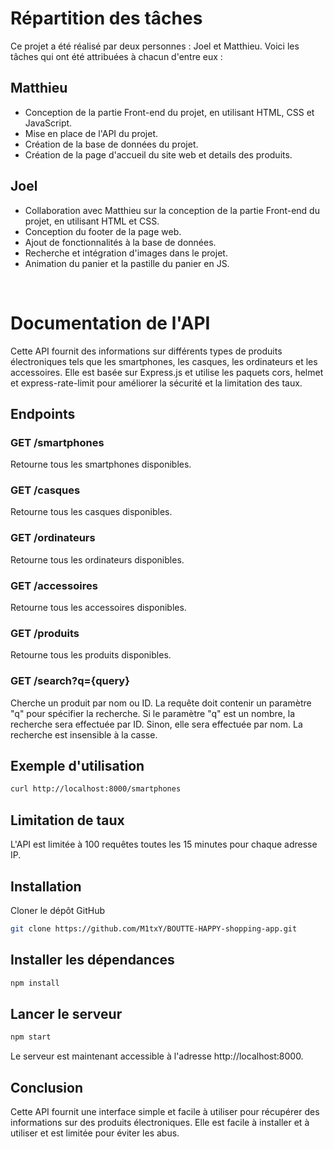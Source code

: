 # Répartition des tâches

Ce projet a été réalisé par deux personnes : Joel et Matthieu. Voici les tâches qui ont été attribuées à chacun d'entre eux :

## Matthieu

- Conception de la partie Front-end du projet, en utilisant HTML, CSS et JavaScript.
- Mise en place de l'API du projet.
- Création de la base de données du projet.
- Création de la page d'accueil du site web et details des produits.

## Joel

- Collaboration avec Matthieu sur la conception de la partie Front-end du projet, en utilisant HTML et CSS.
- Conception du footer de la page web.
- Ajout de fonctionnalités à la base de données.
- Recherche et intégration d'images dans le projet.
- Animation du panier et la pastille du panier en JS.


<br>

# Documentation de l'API

Cette API fournit des informations sur différents types de produits électroniques tels que les smartphones, les casques, les ordinateurs et les accessoires. Elle est basée sur Express.js et utilise les paquets cors, helmet et express-rate-limit pour améliorer la sécurité et la limitation des taux.

## Endpoints

### GET /smartphones

Retourne tous les smartphones disponibles.

### GET /casques

Retourne tous les casques disponibles.

### GET /ordinateurs

Retourne tous les ordinateurs disponibles.

### GET /accessoires

Retourne tous les accessoires disponibles.

### GET /produits

Retourne tous les produits disponibles.

### GET /search?q={query}

Cherche un produit par nom ou ID. La requête doit contenir un paramètre "q" pour spécifier la recherche. Si le paramètre "q" est un nombre, la recherche sera effectuée par ID. Sinon, elle sera effectuée par nom. La recherche est insensible à la casse.


## Exemple d'utilisation

```bash
curl http://localhost:8000/smartphones
```


## Limitation de taux
L'API est limitée à 100 requêtes toutes les 15 minutes pour chaque adresse IP.

## Installation

Cloner le dépôt GitHub

```bash
git clone https://github.com/M1txY/BOUTTE-HAPPY-shopping-app.git
```

## Installer les dépendances

```bash
npm install
```

## Lancer le serveur

```bash
npm start
```

Le serveur est maintenant accessible à l'adresse http://localhost:8000.

## Conclusion

Cette API fournit une interface simple et facile à utiliser pour récupérer des informations sur des produits électroniques. Elle est facile à installer et à utiliser et est limitée pour éviter les abus.